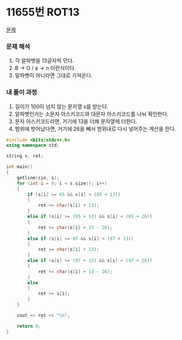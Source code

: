 # 11655번 ROT13

[문제](https://www.acmicpc.net/problem/11655)

### 문제 해석

1. 각 알파벳을 13글자씩 민다.
2. B -> O / a -> n 이런식이다.
3. 알파벳이 아니라면 그대로 가져온다.

### 내 풀이 과정

1. 길이가 100이 넘지 않는 문자열 s를 받는다.
2. 알파벳인거는 소문자 아스키코드와 대문자 아스키코드를 나눠 확인한다.
3. 문자 아스키코드라면, 거기에 13을 더해 문자열에 더한다.
4. 범위에 벗어났다면, 거기에 26을 빼서 범위내로 다시 넣어주는 계산을 한다.

```c++
#include <bits/stdc++.h>
using namespace std;

string s, ret;

int main()
{
    getline(cin, s);
    for (int i = 0; i < s.size(); i++)
    {
        if (s[i] >= 65 && s[i] < (65 + 13))
        {
            ret += char(s[i] + 13);
        }
        else if (s[i] >= (65 + 13) && s[i] < (65 + 26))
        {
            ret += char(s[i] + 13 - 26);
        }
        else if (s[i] >= 97 && s[i] < (97 + 13))
        {
            ret += char(s[i] + 13);
        }
        else if (s[i] >= (97 + 13) && s[i] < (97 + 26))
        {
            ret += char(s[i] + 13 - 26);
        }
        else
        {
            ret += s[i];
        }
    }

    cout << ret << "\n";

    return 0;
}
```
